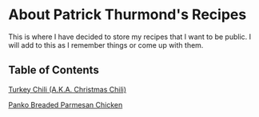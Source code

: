 # About Patrick Thurmond's Recipes
This is where I have decided to store my recipes that I want to be public. I will add to this as I remember things or come up with them.

## Table of Contents

[Turkey Chili (A.K.A. Christmas Chili)](Turkey_Chili.md)

[Panko Breaded Parmesan Chicken](Panko_Breaded_Parmesan_Chicken.md)
